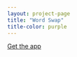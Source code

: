 ```yaml
---
layout: project-page
title: "Word Swap"
title-color: purple
---
```


<a href=" https://chrome.google.com/webstore/detail/word-swap/nanlalaelehhbhiemijidhcjdapfbmdn" class="base--a">
    <span class="project--external-link">
        Get the app
    </span>
</a>
